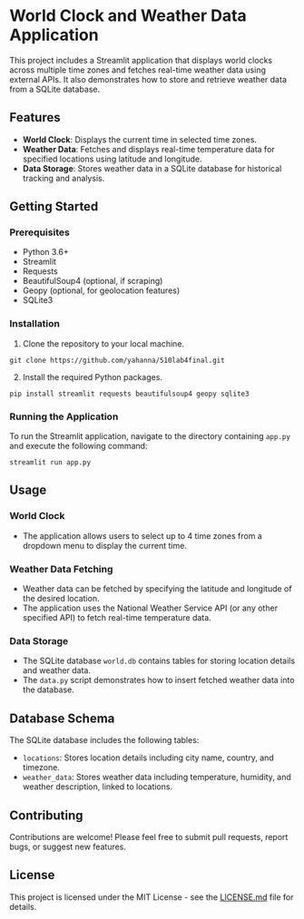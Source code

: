 # World Clock and Weather Data Application

This project includes a Streamlit application that displays world clocks across multiple time zones and fetches real-time weather data using external APIs. It also demonstrates how to store and retrieve weather data from a SQLite database.

## Features

- **World Clock**: Displays the current time in selected time zones.
- **Weather Data**: Fetches and displays real-time temperature data for specified locations using latitude and longitude.
- **Data Storage**: Stores weather data in a SQLite database for historical tracking and analysis.

## Getting Started

### Prerequisites

- Python 3.6+
- Streamlit
- Requests
- BeautifulSoup4 (optional, if scraping)
- Geopy (optional, for geolocation features)
- SQLite3

### Installation

1. Clone the repository to your local machine.

  ```
git clone https://github.com/yahanna/510lab4final.git
  ```
2. Install the required Python packages.
  ```
pip install streamlit requests beautifulsoup4 geopy sqlite3
  ```
### Running the Application

To run the Streamlit application, navigate to the directory containing `app.py` and execute the following command:

  ```
streamlit run app.py
  ```

## Usage

### World Clock

- The application allows users to select up to 4 time zones from a dropdown menu to display the current time.

### Weather Data Fetching

- Weather data can be fetched by specifying the latitude and longitude of the desired location.
- The application uses the National Weather Service API (or any other specified API) to fetch real-time temperature data.

### Data Storage

- The SQLite database `world.db` contains tables for storing location details and weather data.
- The `data.py` script demonstrates how to insert fetched weather data into the database.

## Database Schema

The SQLite database includes the following tables:

- `locations`: Stores location details including city name, country, and timezone.
- `weather_data`: Stores weather data including temperature, humidity, and weather description, linked to locations.

## Contributing

Contributions are welcome! Please feel free to submit pull requests, report bugs, or suggest new features.

## License

This project is licensed under the MIT License - see the [LICENSE.md](LICENSE.md) file for details.
